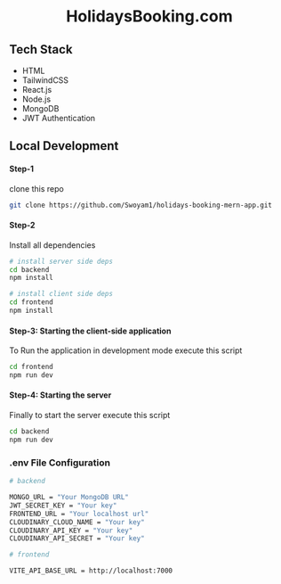 <h1 align="center">HolidaysBooking.com</h1>

##  Tech Stack

- HTML
- TailwindCSS
- React.js
- Node.js
- MongoDB
- JWT Authentication

 
## Local Development

#### Step-1

clone this repo

```sh
git clone https://github.com/Swoyam1/holidays-booking-mern-app.git
```

#### Step-2

Install all dependencies

```sh
# install server side deps
cd backend
npm install

# install client side deps
cd frontend
npm install
```

#### Step-3: Starting the client-side application

To Run the application in development mode execute this script

```sh
cd frontend
npm run dev
```

#### Step-4: Starting the server

Finally to start the server execute this script

```sh
cd backend
npm run dev
```

### .env File Configuration

```sh
# backend

MONGO_URL = "Your MongoDB URL" 
JWT_SECRET_KEY = "Your key"
FRONTEND_URL = "Your localhost url"
CLOUDINARY_CLOUD_NAME = "Your key"
CLOUDINARY_API_KEY = "Your key"
CLOUDINARY_API_SECRET = "Your key"

# frontend

VITE_API_BASE_URL = http://localhost:7000
```

<br />

